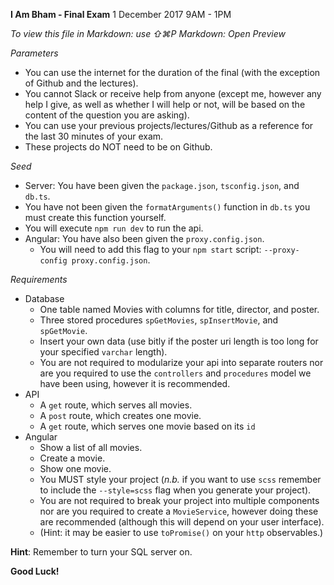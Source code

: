 **I Am Bham - Final Exam**
1 December 2017
9AM - 1PM

*To view this file in Markdown: use ⇧⌘P Markdown: Open Preview*

*Parameters*

 - You can use the internet for the duration of the final (with the exception of Github and the lectures).
 - You cannot Slack or receive help from anyone (except me, however any help I give, as well as whether I will help or not, will be based on the content of the question you are asking). 
 - You can use your previous projects/lectures/Github as a reference for the last 30 minutes of your exam.
 - These projects do NOT need to be on Github.

*Seed*

 - Server: You have been given the `package.json`, `tsconfig.json`, and `db.ts`.
 - You have not been given the `formatArguments()` function in `db.ts` you must create this function yourself.
 - You will execute `npm run dev` to run the api. 
 - Angular: You have also been given the `proxy.config.json`. 
	 - You will need to add this flag to your `npm start` script: `--proxy-config proxy.config.json`.

*Requirements*

 - Database
	 - One table named Movies with columns for title, director, and poster.
	 - Three stored procedures `spGetMovies`, `spInsertMovie`, and `spGetMovie`. 
	 - Insert your own data (use bitly if the poster uri length is too long for your specified `varchar` length).
	 - You are not required to modularize your api into separate routers nor are you required to use the `controllers` and `procedures` model we have been using, however it is recommended.
 - API
	 - A `get` route, which serves all movies.
	 - A `post` route, which creates one movie.
	 - A `get` route, which serves one movie based on its `id`
 - Angular 
	 - Show a list of all movies.
	 - Create a movie.
	 - Show one movie.
	 - You MUST style your project (*n.b.* if you want to use `scss` remember to include the `--style=scss` flag when you generate your project).
	 - You are not required to break your project into multiple components nor are you required to create a `MovieService`, however doing these are recommended (although this will depend on your user interface).
	 - (Hint: it may be easier to use `toPromise()` on your `http` observables.) 

**Hint**: Remember to turn your SQL server on.

**Good Luck!**